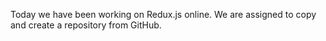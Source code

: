 Today we have been working on Redux.js online.
We are assigned to copy and create a repository from GitHub.
